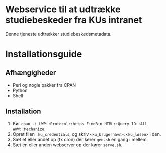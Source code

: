 # Webservice til at udtrække studiebeskeder fra KUs intranet

Denne tjeneste udtrækker studiebeskedsmetadata.


# Installationsguide

## Afhængigheder

* Perl og nogle pakker fra CPAN
* Python
* Shell


## Installation

1. Kør `cpan -i LWP::Protocol::https FindBin HTML::Query IO::All WWW::Mechanize`.
2. Opret filen `.ku_credentials`, og skriv `<ku_brugernavn>:<ku_løsen>` i den.
3. Sæt et eller andet op (fx cron) der kører `gen.sh` en gang i mellem.
4. Sæt en eller anden webserver op der kører `serve.sh`.
